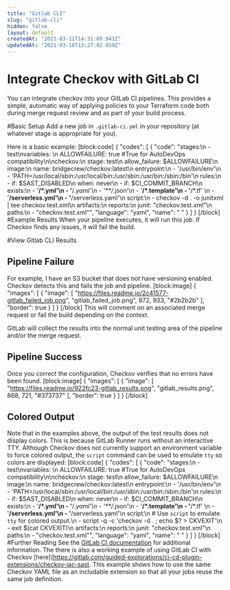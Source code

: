 ```yaml
---
title: "Gitlab CLI"
slug: "gitlab-cli"
hidden: false
layout: default
createdAt: "2021-03-11T14:31:09.941Z"
updatedAt: "2021-03-18T13:27:02.859Z"
---
```

# Integrate Checkov with GitLab CI
You can integrate checkov into your GitLab CI pipelines. This provides a simple, automatic way of applying policies to your Terraform code both during merge request review and as part of your build process.

#Basic Setup
Add a new job in `.gitlab-ci.yml` in your repository (at whatever stage is appropriate for you).

Here is a basic example:
[block:code]
{
  "codes": [
    {
      "code": "stages:\n    - test\nvariables: \n  ALLOWFAILURE: true #True for AutoDevOps compatibility\n\ncheckov:\n  stage: test\n  allow_failure: $ALLOWFAILURE\n  image:\n    name: bridgecrew/checkov:latest\n    entrypoint:\n      - '/usr/bin/env'\n      - 'PATH=/usr/local/sbin:/usr/local/bin:/usr/sbin:/usr/bin:/sbin:/bin'\n  rules:\n    - if: $SAST_DISABLED\n      when: never\n    - if: $CI_COMMIT_BRANCH\n      exists:\n      - '**/*.yml'\n      - '**/*.yaml'\n      - '**/*.json'\n      - '**/*.template'\n      - '**/*.tf'      \n      - '**/serverless.yml'\n      - '**/serverless.yaml'\n  script:\n    - checkov -d . -o junitxml | tee checkov.test.xml\n  artifacts:\n    reports:\n      junit: \"checkov.test.xml\"\n    paths:\n      - \"checkov.test.xml\"",
      "language": "yaml",
      "name": " "
    }
  ]
}
[/block]
#Example Results
When your pipeline executes, it will run this job. If Checkov finds any issues, it will fail the build.

#View Gitlab CLI Results
## Pipeline Failure
For example, I have an S3 bucket that does not have versioning enabled. Checkov detects this and fails the job and pipeline.
[block:image]
{
  "images": [
    {
      "image": [
        "https://files.readme.io/2c41577-gitlab_failed_job.png",
        "gitlab_failed_job.png",
        872,
        933,
        "#2b2b2b"
      ],
      "border": true
    }
  ]
}
[/block]
This will comment on an associated merge request or fail the build depending on the context.

GitLab will collect the results into the normal unit testing area of the pipeline and/or the merge request.

## Pipeline Success
Once you correct the configuration, Checkov verifies that no errors have been found.
[block:image]
{
  "images": [
    {
      "image": [
        "https://files.readme.io/922fc23-gitlab_results.png",
        "gitlab_results.png",
        868,
        721,
        "#373737"
      ],
      "border": true
    }
  ]
}
[/block]
## Colored Output
Note that in the examples above, the output of the test results does not display colors. This is because GitLab Runner runs without an interactive TTY. Although Checkov does not currently support an environment variable to force colored output, the `script` command can be used to emulate `tty` so colors are displayed:
[block:code]
{
  "codes": [
    {
      "code": "stages:\n    - test\nvariables: \n  ALLOWFAILURE: true #True for AutoDevOps compatibility\n\ncheckov:\n  stage: test\n  allow_failure: $ALLOWFAILURE\n  image:\n    name: bridgecrew/checkov:latest\n    entrypoint:\n      - '/usr/bin/env'\n      - 'PATH=/usr/local/sbin:/usr/local/bin:/usr/sbin:/usr/bin:/sbin:/bin'\n  rules:\n    - if: $SAST_DISABLED\n      when: never\n    - if: $CI_COMMIT_BRANCH\n      exists:\n      - '**/*.yml'\n      - '**/*.yaml'\n      - '**/*.json'\n      - '**/*.template'\n      - '**/*.tf'      \n      - '**/serverless.yml'\n      - '**/serverless.yaml'\n  script:\n    # Use `script` to emulate `tty` for colored output.\n    - script -q -c 'checkov -d . ; echo $? > CKVEXIT'\n    - exit $(cat CKVEXIT)\n  artifacts:\n    reports:\n      junit: \"checkov.test.xml\"\n    paths:\n      - \"checkov.test.xml\"",
      "language": "yaml",
      "name": " "
    }
  ]
}
[/block]
#Further Reading
See the [GitLab CI documentation](https://docs.gitlab.com/ee/ci/) for additional information.
The there is also a working example of using GitLab CI with Checkov [here](https://gitlab.com/guided-explorations/ci-cd-plugin-extensions/checkov-iac-sast.  This example shows how to use the same Checkov YAML file as an includable extension so that all your jobs reuse the same job definition.